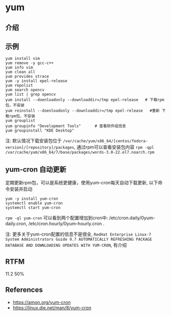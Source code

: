 
# yum 

## 介绍


## 示例

```text
yum install vim
yum remove -y gcc-c++
yum info vim
yum clean all
yum provides strace
yum -y install epel-release
yum repolist
yum search opencv
yum list | grep opencv
yum install --doenloadonly --downloaddir=/tmp epel-release   # 下载rpm包，不安装
yum reinstall --doenloadonly --downloaddir=/tmp epel-release   #重新 下载rpm包，不安装
yum grouplist
yum groupinfo "Development Tools"      # 查看软件组信息
yum groupinstall "KDE Desktop"
```

注: 默认情况下载安装包位于 `/var/cache/yum/x86_64/[centos/fedora-version]/[repository]/packages`, 通过rpm可以查看安装包内容 `rpm -qpl /var/cache/yum/x86_64/7/base/packages/words-3.0-22.el7.noarch.rpm`

## yum-cron 自动更新

定期更新rpm包，可以是系统更健康，使用yum-cron每天自动下载更新, 以下命令安装并启动

```
yum -y install yum-cron
systemctl enable yum-cron
systemctl start yum-cron 
```

`rpm -ql yum-cron` 可以看到两个配置增加到cron中: /etc/cron.daily/0yum-daily.cron, /etc/cron.hourly/0yum-hourly.cron .

注: 更多关于yum-cron配置的信息不是很全, `RedHat Enterprise Linux-7 System Administrators Guide 9.7 AUTOMATICALLY REFRESHING PACKAGE DATABASE AND DOWNLOADING UPDATES WITH YUM-CRON`, 有介绍

## RTFM

11.2 50%

## References

- https://amon.org/yum-cron
- https://linux.die.net/man/8/yum-cron

